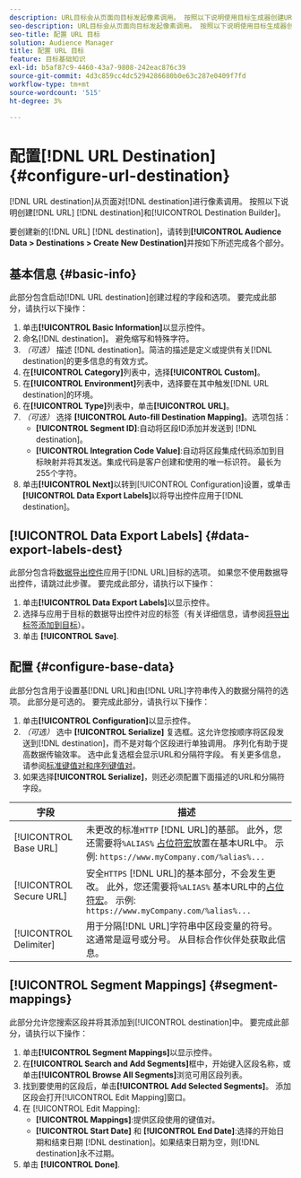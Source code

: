 ```yaml
---
description: URL目标会从页面向目标发起像素调用。 按照以下说明使用目标生成器创建URL目标。
seo-description: URL目标会从页面向目标发起像素调用。 按照以下说明使用目标生成器创建URL目标。
seo-title: 配置 URL 目标
solution: Audience Manager
title: 配置 URL 目标
feature: 目标基础知识
exl-id: b5af87c9-4460-43a7-9808-242eac876c39
source-git-commit: 4d3c859cc4dc5294286680b0e63c287e0409f7fd
workflow-type: tm+mt
source-wordcount: '515'
ht-degree: 3%

---
```


# 配置[!DNL URL Destination] {#configure-url-destination}

[!DNL URL destination]从页面对[!DNL destination]进行像素调用。 按照以下说明创建[!DNL URL] [!DNL destination]和[!UICONTROL Destination Builder]。

<!-- create-url-destination.xml -->

要创建新的[!DNL URL] [!DNL destination]，请转到&#x200B;**[!UICONTROL Audience Data > Destinations > Create New Destination]**&#x200B;并按如下所述完成各个部分。

## 基本信息 {#basic-info}

此部分包含启动[!DNL URL destination]创建过程的字段和选项。 要完成此部分，请执行以下操作：

1. 单击&#x200B;**[!UICONTROL Basic Information]**&#x200B;以显示控件。
2. 命名[!DNL destination]。 避免缩写和特殊字符。
3. *（可选）* 描述 [!DNL destination]。简洁的描述是定义或提供有关[!DNL destination]的更多信息的有效方式。
4. 在&#x200B;**[!UICONTROL Category]**&#x200B;列表中，选择&#x200B;**[!UICONTROL Custom]**。
5. 在&#x200B;**[!UICONTROL Environment]**&#x200B;列表中，选择要在其中触发[!DNL URL destination]的环境。
6. 在&#x200B;**[!UICONTROL Type]**&#x200B;列表中，单击&#x200B;**[!UICONTROL URL]**。
7. *（可选）* 选择 **[!UICONTROL Auto-fill Destination Mapping]**。选项包括：
   * **[!UICONTROL Segment ID]**:自动将区段ID添加并发送到 [!DNL destination]。
   * **[!UICONTROL Integration Code Value]**:自动将区段集成代码添加到目标映射并将其发送。集成代码是客户创建和使用的唯一标识符。 最长为255个字符。
8. 单击&#x200B;**[!UICONTROL Next]**&#x200B;以转到[!UICONTROL Configuration]设置，或单击&#x200B;**[!UICONTROL Data Export Labels]**&#x200B;以将导出控件应用于[!DNL destination]。

## [!UICONTROL Data Export Labels] {#data-export-labels-dest}

此部分包含将[数据导出控件](../../features/data-export-controls.md)应用于[!DNL URL]目标的选项。 如果您不使用数据导出控件，请跳过此步骤。 要完成此部分，请执行以下操作：

1. 单击&#x200B;**[!UICONTROL Data Export Labels]**&#x200B;以显示控件。
2. 选择与应用于目标的数据导出控件对应的标签（有关详细信息，请参阅[将导出标签添加到目标](/help/using/features/destinations/add-data-export-labels.md)）。
3. 单击 **[!UICONTROL Save]**.

## 配置 {#configure-base-data}

此部分包含用于设置基[!DNL URL]和由[!DNL URL]字符串传入的数据分隔符的选项。 此部分是可选的。 要完成此部分，请执行以下操作：

1. 单击&#x200B;**[!UICONTROL Configuration]**&#x200B;以显示控件。
1. *（可选）* 选中 **[!UICONTROL Serialize]** 复选框。这允许您按顺序将区段发送到[!DNL destination]，而不是对每个区段进行单独调用。 序列化有助于提高数据传输效率。 选中此复选框会显示URL和分隔符字段。 有关更多信息，请参阅[标准键值对和序列键值对](../../features/destinations/key-value-pairs.md)。
1. 如果选择&#x200B;**[!UICONTROL Serialize]**，则还必须配置下面描述的URL和分隔符字段。

| 字段 | 描述 |
|--- |--- |
| [!UICONTROL Base URL] | 未更改的标准`HTTP` [!DNL URL]的基部。 此外，您还需要将`%ALIAS%` [占位符宏](../../features/destinations/destination-macros.md#destination-macros-defined)放置在基本URL中。 示例: `https://www.myCompany.com/%alias%...` |
| [!UICONTROL Secure URL] | 安全`HTTPS` [!DNL URL]的基本部分，不会发生更改。 此外，您还需要将`%ALIAS%`   基本URL中的[占位符宏](../../features/destinations/destination-macros.md#destination-macros-defined)。 示例: `https://www.myCompany.com/%alias%...` |
| [!UICONTROL Delimiter] | 用于分隔[!DNL URL]字符串中区段变量的符号。 这通常是逗号或分号。 从目标合作伙伴处获取此信息。 |

## [!UICONTROL Segment Mappings] {#segment-mappings}

此部分允许您搜索区段并将其添加到[!UICONTROL destination]中。 要完成此部分，请执行以下操作：

1. 单击&#x200B;**[!UICONTROL Segment Mappings]**&#x200B;以显示控件。
1. 在&#x200B;**[!UICONTROL Search and Add Segments]**&#x200B;框中，开始键入区段名称，或单击&#x200B;**[!UICONTROL Browse All Segments]**&#x200B;浏览可用区段列表。
1. 找到要使用的区段后，单击&#x200B;**[!UICONTROL Add Selected Segments]**。 添加区段会打开[!UICONTROL Edit Mapping]窗口。
1. 在 [!UICONTROL Edit Mapping]:
   * **[!UICONTROL Mappings]**:提供区段使用的键值对。
   * **[!UICONTROL Start Date]** 和 **[!UICONTROL End Date]**:选择的开始日期和结束日期 [!DNL destination]。如果结束日期为空，则[!DNL destination]永不过期。
1. 单击 **[!UICONTROL Done]**.
